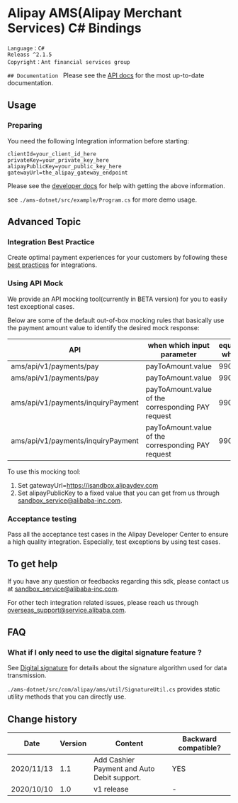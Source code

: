 # Alipay AMS(Alipay Merchant Services) C# Bindings 
```
Language：C#
Releass ^2.1.5
Copyright：Ant financial services group
```

`## Documentation
`
Please see the [API docs](https://global.alipay.com/docs/) for the most up-to-date documentation.

## Usage

### Preparing

You need the following Integration information before starting:
```
clientId=your_client_id_here
privateKey=your_private_key_here
alipayPublicKey=your_public_key_here
gatewayUrl=the_alipay_gateway_endpoint
```

Please see the [developer docs](https://global.alipay.com/developer) for help with getting the above information.

see `./ams-dotnet/src/example/Program.cs` for more demo usage.

## Advanced Topic

### Integration Best Practice

Create optimal payment experiences for your customers by following these [best practices](https://global.alipay.com/doc/ams_upm/bp) for integrations.

### Using API Mock

We provide an API mocking tool(currently in BETA version) for you to easily test exceptional cases. 

Below are some of the default out-of-box mocking rules that basically use the payment amount value to identify the desired mock response:

|API|when which input parameter|equals what|then you get a response of|
|---|---|---|---|
|ams/api/v1/payments/pay|payToAmount.value|9901|UNKNOWN_EXCEPTION|
|ams/api/v1/payments/pay|payToAmount.value|9902|network timeout|
|ams/api/v1/payments/inquiryPayment|payToAmount.value of the corresponding PAY request|9903|UNKNOWN_EXCEPTION|
|ams/api/v1/payments/inquiryPayment|payToAmount.value of the corresponding PAY request|9904|network timeout|

To use this mocking tool:

1. Set gatewayUrl=https://isandbox.alipaydev.com
2. Set alipayPublicKey to a fixed value that you can get from us through sandbox_service@alibaba-inc.com.

### Acceptance testing

Pass all the acceptance test cases in the Alipay Developer Center to ensure a high quality integration. Especially, test exceptions by using test cases.

## To get help

If you have any question or feedbacks regarding this sdk, please contact us at sandbox_service@alibaba-inc.com.

For other tech integration related issues, please reach us through overseas_support@service.alibaba.com. 


## FAQ

### What if I only need to use the digital signature feature ?

See [Digital signature](https://global.alipay.com/doc/ams/digital_signature) for details about the signature algorithm used for data transmission.

`./ams-dotnet/src/com/alipay/ams/util/SignatureUtil.cs` provides static utility methods that you can directly use.

## Change history

|Date|Version|Content|Backward compatible?|
|---|---|---|---|
|2020/11/13|1.1|Add Cashier Payment and Auto Debit support.|YES|
|2020/10/10|1.0|v1 release|-|

